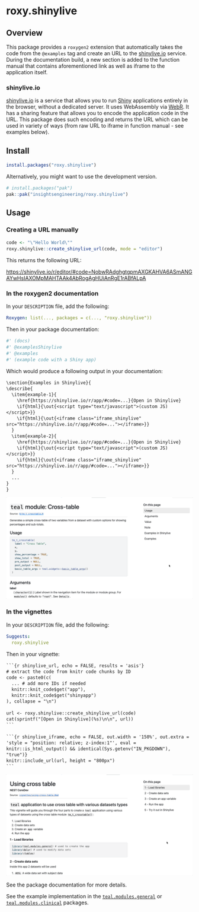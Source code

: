 # roxy.shinylive

## Overview

This package provides a `roxygen2` extension that automatically takes the code from the `@examples` tag and create an URL to the [shinylive.io](https://shinylive.io/) service.
During the documentation build, a new section is added to the function manual that contains aforementioned link as well as iframe to the application itself.

### shinylive.io

[shinylive.io](https://shinylive.io/) is a service that allows you to run [Shiny](https://shiny.posit.co/) applications entirely in the browser, without a dedicated server. It uses WebAssembly via [WebR](https://docs.r-wasm.org/webr/latest/).
It has a sharing feature that allows you to encode the application code in the URL.
This package does such encoding and returns the URL which can be used in variety of ways (from raw URL to iframe in function manual - see examples below).

## Install

```r
install.packages("roxy.shinylive")
```

Alternatively, you might want to use the development version.
```r
# install.packages("pak")
pak::pak("insightsengineering/roxy.shinylive")
```

## Usage

### Creating a URL manually

```r
code <- "\"Hello World\""
roxy.shinylive::create_shinylive_url(code, mode = "editor")
```

This returns the following URL:

<https://shinylive.io/r/editor/#code=NobwRAdghgtgpmAXGKAHVA6ASmANGAYwHsIAXOMpMAHTAAk4AbRogAgHUiAnRgE1rABfALpA>

### In the roxygen2 documentation

In your `DESCRIPTION` file, add the following:

```yaml
Roxygen: list(..., packages = c(..., "roxy.shinylive"))
```

Then in your package documentation:

```r
#' (docs)
#' @examplesShinylive
#' @examples
#' (example code with a Shiny app)
```

Which would produce a following output in your documentation:

```Rd
\section{Examples in Shinylive}{
\describe{
  \item{example-1}{
    \href{https://shinylive.io/r/app/#code=...}{Open in Shinylive}
    \if{html}{\out{<script type="text/javascript">(custom JS)</script>}}
    \if{html}{\out{<iframe class="iframe_shinylive" src="https://shinylive.io/r/app/#code=..."></iframe>}}
  }
  \item{example-2}{
    \href{https://shinylive.io/r/app/#code=...}{Open in Shinylive}
    \if{html}{\out{<script type="text/javascript">(custom JS)</script>}}
    \if{html}{\out{<iframe class="iframe_shinylive" src="https://shinylive.io/r/app/#code=..."></iframe>}}
  }
  ...
}
}
```

![example of function](man/figures/function.gif)

### In the vignettes

In your `DESCRIPTION` file, add the following:

```yaml
Suggests:
  roxy.shinylive
```

Then in your vignette:

````Rmd
```{r shinylive_url, echo = FALSE, results = 'asis'}
# extract the code from knitr code chunks by ID
code <- paste0(c(
  ... # add more IDs if needed
  knitr::knit_code$get("app"),
  knitr::knit_code$get("shinyapp")
), collapse = "\n")

url <- roxy.shinylive::create_shinylive_url(code)
cat(sprintf("[Open in Shinylive](%s)\n\n", url))
```

```{r shinylive_iframe, echo = FALSE, out.width = '150%', out.extra = 'style = "position: relative; z-index:1"', eval = knitr::is_html_output() && identical(Sys.getenv("IN_PKGDOWN"), "true")}
knitr::include_url(url, height = "800px")
```
````

![example of vignette](man/figures/vignette.gif)

See the package documentation for more details.

See the example implementation in the [`teal.modules.general`](https://insightsengineering.github.io/teal.modules.general/) or [`teal.modules.clinical`](https://insightsengineering.github.io/teal.modules.clinical/) packages.
